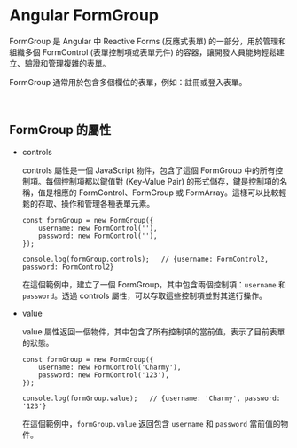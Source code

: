 # Angular FormGroup

FormGroup 是 Angular 中 Reactive Forms (反應式表單) 的一部分，用於管理和組織多個 FormControl (表單控制項或表單元件) 的容器，讓開發人員能夠輕鬆建立、驗證和管理複雜的表單。

FormGroup 通常用於包含多個欄位的表單，例如：註冊或登入表單。

<br />

## FormGroup 的屬性

- controls

    controls 屬性是一個 JavaScript 物件，包含了這個 FormGroup 中的所有控制項。每個控制項都以鍵值對 (Key-Value Pair) 的形式儲存，鍵是控制項的名稱，值是相應的 FormControl、FormGroup 或 FormArray。這樣可以比較輕鬆的存取、操作和管理各種表單元素。

    ```
    const formGroup = new FormGroup({
        username: new FormControl(''),
        password: new FormControl(''),
    });

    console.log(formGroup.controls);   // {username: FormControl2, password: FormControl2}
    ```

    在這個範例中，建立了一個 FormGroup，其中包含兩個控制項：`username` 和 `password`。透過 controls 屬性，可以存取這些控制項並對其進行操作。

- value

    value 屬性返回一個物件，其中包含了所有控制項的當前值，表示了目前表單的狀態。

    ```
    const formGroup = new FormGroup({
        username: new FormControl('Charmy'),
        password: new FormControl('123'),
    });

    console.log(formGroup.value);   // {username: 'Charmy', password: '123'}
    ```

    在這個範例中，`formGroup.value` 返回包含 `username` 和 `password` 當前值的物件。
